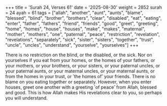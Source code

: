 +++
title = 'Surah 24, Verses 61'
date = '2025-08-30'
weight = 2852
surah = 24
ayah = 61
tags = ["allah", "another", "aunt", "aunts", "blame", "blessed", "blind", "brother", "brothers", "clear", "disabled", "eat", "eating", "enter", "father", "fathers", "friend", "friends", "good", "greet", "greeting", "home", "homes", "house", "houses", "make", "makes", "maternal", "mother", "mothers", "one", "paternal", "peace", "restriction", "revelation", "revelations", "separately", "sick", "sister", "sisters", "together", "trust", "uncle", "uncles", "understand", "yourselve", "yourselves"]
+++

There is no restriction on the blind, or the disabled, or the sick. Nor on yourselves if you eat from your homes, or the homes of your fathers, or your mothers, or your brothers, or your sisters, or your paternal uncles, or your paternal aunts, or your maternal uncles, or your maternal aunts, or from the homes in your trust, or ˹the homes of˺ your friends. There is no blame on you eating together or separately. However, when you enter houses, greet one another with a greeting ˹of peace˺ from Allah, blessed and good. This is how Allah makes His revelations clear to you, so perhaps you will understand.